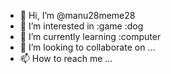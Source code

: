 - 👋 Hi, I’m @manu28meme28
- 👀 I’m interested in :game :dog
- 🌱 I’m currently learning :computer
- 💞️ I’m looking to collaborate on ...
- 📫 How to reach me ...

<!---
manu28meme28/manu28meme28 is a ✨ special ✨ repository because its `README.md` (this file) appears on your GitHub profile.
You can click the Preview link to take a look at your changes.
--->
